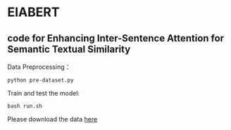 # EIABERT
code for Enhancing Inter-Sentence Attention for Semantic Textual Similarity
---
Data Preprocessing：
```
python pre-dataset.py
```
Train and test the model:
```
bash run.sh
```

Please download the data [here](https://drive.google.com/file/d/1DkPMWLW_phlMjMXa9yp7u2xbsOf1jdlL/view?usp=sharing)
